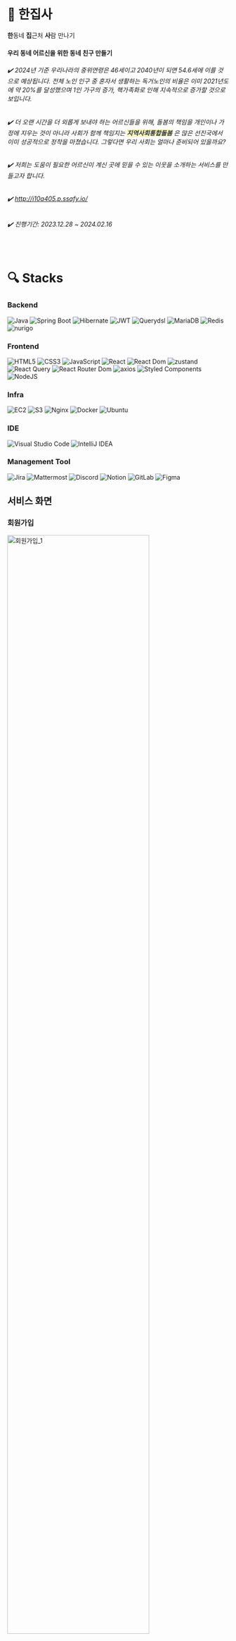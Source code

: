# 🤵 한집사

**한**동네 **집**근처 **사**람 만나기

#### 우리 동네 어르신을 위한 동네 친구 만들기

###### :heavy_check_mark: 2024년 기준 우리나라의 중위연령은 46세이고 2040년이 되면 54.6세에 이를 것으로 예상됩니다. 전체 노인 인구 중 혼자서 생활하는 독거노인의 비율은 이미 2021년도에 약 20%를 달성했으며 1인 가구의 증가, 핵가족화로 인해 지속적으로 증가할 것으로 보입니다.

###### :heavy_check_mark: 더 오랜 시간을 더 외롭게 보내야 하는 어르신들을 위해, 돌봄의 책임을 개인이나 가정에 지우는 것이 아니라 사회가 함께 책임지는 <span style="color: #2D3748; background-color:#fff5b1;"> **지역사회통합돌봄**</span> 은 많은 선진국에서 이미 성공적으로 정착을 마쳤습니다. 그렇다면 우리 사회는 얼마나 준비되어 있을까요?

###### :heavy_check_mark: 저희는 도움이 필요한 어르신이 계신 곳에 믿을 수 있는 이웃을 소개하는 서비스를 만들고자 합니다.

###### :heavy_check_mark: http://i10a405.p.ssafy.io/

###### :heavy_check_mark: 진행기간: 2023.12.28 ~ 2024.02.16

</br>

# :mag: Stacks

### Backend

![Java](https://img.shields.io/badge/java-%23ED8B00.svg?style=for-the-badge&logo=openjdk&logoColor=white)
![Spring Boot](https://img.shields.io/badge/SpringBoot-236DB33F?style=for-the-badge&logo=springboot&logoColor=white)
![Hibernate](https://img.shields.io/badge/Hibernate-59666C?style=for-the-badge&logo=Hibernate&logoColor=white)
![JWT](https://img.shields.io/badge/JWT-black?style=for-the-badge&logo=JSON%20web%20tokens)
![Querydsl](https://img.shields.io/badge/Querydsl-black?style=for-the-badge)
![MariaDB](https://img.shields.io/badge/MariaDB-003545?style=for-the-badge&logo=mariadb&logoColor=white)
![Redis](https://img.shields.io/badge/redis-%23DD0031.svg?style=for-the-badge&logo=redis&logoColor=white)
![nurigo](https://img.shields.io/badge/nurigo-black?style=for-the-badge)

### Frontend

![HTML5](https://img.shields.io/badge/html5-%23E34F26.svg?style=for-the-badge&logo=html5&logoColor=white)
![CSS3](https://img.shields.io/badge/css3-%231572B6.svg?style=for-the-badge&logo=css3&logoColor=white)
![JavaScript](https://img.shields.io/badge/javascript-%23323330.svg?style=for-the-badge&logo=javascript&logoColor=%23F7DF1E)
![React](https://img.shields.io/badge/react-%2320232a.svg?style=for-the-badge&logo=react&logoColor=%2361DAFB)
![React Dom](https://img.shields.io/badge/React%20Dom-%2320232a.svg?style=for-the-badge&logo=react&logoColor=%2361DAFB)
![zustand](https://img.shields.io/badge/zustand-%2320232a.svg?style=for-the-badge&logo=React)
![React Query](https://img.shields.io/badge/-React%20Query-FF4154?style=for-the-badge&logo=react%20query&logoColor=white)
![React Router Dom](https://img.shields.io/badge/React_Router-CA4245?style=for-the-badge&logo=react-router&logoColor=white)
![axios](https://img.shields.io/badge/axios-d1d1d1?style=for-the-badge&logo=axios&logoColor=violet)
![Styled Components](https://img.shields.io/badge/styled--components-DB7093?style=for-the-badge&logo=styled-components&logoColor=white)
![NodeJS](https://img.shields.io/badge/node.js-6DA55F?style=for-the-badge&logo=node.js&logoColor=white)

### Infra

![EC2](https://img.shields.io/badge/EC2-E95420?style=for-the-badge&logo=amazonec2&logoColor=white)
![S3](https://img.shields.io/badge/S3-%23009639?style=for-the-badge&logo=amazons3&logoColor=white)
![Nginx](https://img.shields.io/badge/nginx-%23009639.svg?style=for-the-badge&logo=nginx&logoColor=white)
![Docker](https://img.shields.io/badge/docker-%230db7ed.svg?style=for-the-badge&logo=docker&logoColor=white)
![Ubuntu](https://img.shields.io/badge/Ubuntu-E95420?style=for-the-badge&logo=ubuntu&logoColor=white)

### IDE

![Visual Studio Code](https://img.shields.io/badge/Visual%20Studio%20Code-0078d7.svg?style=for-the-badge&logo=visual-studio-code&logoColor=white)
![IntelliJ IDEA](https://img.shields.io/badge/IntelliJIDEA-000000.svg?style=for-the-badge&logo=intellij-idea&logoColor=white)

### Management Tool

![Jira](https://img.shields.io/badge/jira-%230A0FFF.svg?style=for-the-badge&logo=jira&logoColor=white)
![Mattermost](https://img.shields.io/badge/Mattermost-000000?style=for-the-badge&logo=Mattermost&logoColor=white)
![Discord](https://img.shields.io/badge/Discord-%235865F2.svg?style=for-the-badge&logo=discord&logoColor=white)
![Notion](https://img.shields.io/badge/Notion-%23000000.svg?style=for-the-badge&logo=notion&logoColor=white)
![GitLab](https://img.shields.io/badge/gitlab-E95420.svg?style=for-the-badge&logo=gitlab&logoColor=white)
![Figma](https://img.shields.io/badge/figma-%23F24E1E.svg?style=for-the-badge&logo=figma&logoColor=white)

## 서비스 화면

### 회원가입

<img src="https://github.com/onid057/-/assets/141606477/5d376ba0-9539-4e9e-8c43-cc20c24db847" alt="회원가입_1"  width="80%">

<img src="https://github.com/onid057/-/assets/141606477/8f50ea0c-60cc-487d-a2fa-f42aed131a03" alt="회원가입_2"  width="80%">

- 이름, 성별, 생년월일, 거주지, 이메일, 비밀번호를 설정하여 서비스에 이용합니다.
- 특히, 거주지를 입력받아 지도 매칭 서비스에서 내 위치 기반으로 주변 집사 정보를 검색할 수 있습니다.


### 홈페이지

<img src="https://github.com/onid057/-/assets/141606477/4edcdc8e-72e7-4f60-b608-edc4d66753a9" alt="홈페이지"  width="80%">

저희 서비스는 세 가지 성격의 사용자가 존재합니다.

1. 집사 등록 이전 상태의 사용자
    - 회원가입만 한 상태의 사용자입니다.
2. 집사 등록 완료 상태의 사용자
    - 서비스를 받을 수 있고, 또한 제공할 수 있는 사용자입니다.
    - 서비스를 제공하지 않는 오프라인 상태입니다.
3. 집사 활동 상태의 사용자
    - 서비스를 제공할 수 있는 온라인 상태입니다.

서비스 가입자는 누구나 사용자 혹은 집사가 될 수 있고, 동네 기반 커뮤니티에 참여할 수 있습니다.

---

- 저희 서비스는 집사와 세 가지 방법을 통해 매칭이 가능합니다.
    - 실시간 매칭이 가능한 지도 기반 매칭
    - 원하는 세부 조건 설정을 통한 필터링 매칭
    - 원하는 구체적 서비스를 명시하는 공개방 생성을 통한 매칭
- 매칭 서비스는 useFunnel(사용자 정의 훅) 기반으로 구현되었습니다.
    - funnel : 일반적으로 웹 어플리케이션에서 회원가입과 같이 복잡한 절차를 거칠 때 한 페이지 안에서 form을 모두 작성하고 한 번 submit하지만 이는 사용자에게 매우 큰 부담입니다. 이 부담을 덜기 위해 여러 페이지에서 절차를 진행하고 데이터를 효율적으로 관리할 수 있습니다.


### 지도 기반 매칭

<img src="https://github.com/onid057/-/assets/141606477/e74e4594-00d5-41a8-abac-a2e9591da8dd" alt="지도_1" width="80%">

<img src="https://github.com/onid057/-/assets/141606477/b6b20f5c-3d28-4e52-936b-31e08bfa1a20" alt="지도_2" width="80%">

<img src="https://github.com/onid057/-/assets/141606477/6c59523a-f20a-4abf-b28c-2091a3a9a0cc" alt="지도_3" width="80%">

- 회원가입 시 입력한 주소 기반으로 2km 반경의 활동상태의 집사를 보여줍니다.
- 클러스터링 된 원을 지도에서 누르게 되면 해당 범위의 집사 목록을 볼 수 있고, 해당 집사 정보를 확인하여 매칭을 신청할 수 있습니다.


### 필터링 기반 매칭

<img src="https://github.com/onid057/-/assets/141606477/2f33fc28-af33-4bae-8f8f-28af142e6140" alt="필터링_1" width="80%">

<img src="https://github.com/onid057/-/assets/141606477/330cb8a4-7f48-4814-b112-79895454cc5c" alt="필터링_2" width="80%">

<img src="https://github.com/onid057/-/assets/141606477/78642f57-c389-457f-a897-328d7a7516ad" alt="필터링_3" width="80%">

- 내가 받고자 하는 서비스를 대분류, 소분류 태그를 선택하여 설정하고, 집사 세부 조건을 필터링하여 해당 조건에 맞는 집사를 보여줍니다.
- 조건에 맞는 집사 목록 중 자신이 원하는 집사를 선택하여 서비스를 신청할 수 있습니다.
- 연동 계정이 등록됐을 경우, 해당 연동 계정에 등록된 사용자 중 서비스 이용자를 선택해서 필터링 매칭을 진행할 수 있습니다.

### 공개 방 매칭

<img src="https://github.com/onid057/-/assets/141606477/ea9a5224-68bc-48c4-99da-f6cd457d317c" alt="공개방_1" width="80%">

<img src="https://github.com/onid057/-/assets/141606477/d0a79ae1-e473-4b3a-b69b-1392702bf58c" alt="공개방_2" width="80%">

- 지도 기반 매칭, 필터링 기반 매칭으로도 원하는 집사를 찾을 수 없을 경우, 자신이 원하는 서비스를 공개방에 등록하여 집사의 요청을 받을 수 있습니다.

### 게시판 조회

<img src="https://github.com/onid057/-/assets/141606477/af3487f6-f34e-4b17-97a2-14db2bc43962" alt="게시판조회_1" width="80%">

<img src="https://github.com/onid057/-/assets/141606477/0fe60a5a-b2a9-4cd3-a823-1a7c02b4d6b1" alt="게시판조회_2" width="80%">

- 태그를 선택하여 게시물 목록의 검색 조건을 설정할 수 있습니다.
- 태그의 구성은 맛집 추천, 동네 소식, 집사 후기, 동네 모임, 생활 꿀팁, 일상 공유로 구성이 되어있습니다.


### 게시물 댓글 조회, 작성, 삭제

<img src="https://github.com/onid057/-/assets/141606477/9dbaed7c-76c6-4d54-8d5a-0917aaa4106f" alt="게시판댓글_1" width="80%">

- 게시물에 댓글을 작성하여 사용자들과 소통할 수 있습니다.


### 게시물 작성

<img src="https://github.com/onid057/-/assets/141606477/4af0f781-736f-4d63-8b95-1c9ad623003d" alt="게시물작성" width="80%">

- 태그를 선택하여 게시물을 등록할 수 있습니다.


### 게시물 수정

<img src="https://github.com/onid057/-/assets/141606477/db72dd7a-bdab-4118-8631-9d0107397d21" alt="게시물수정" width="80%">

- 게시물 수정이 가능합니다.


### 게시물 삭제

<img src="https://github.com/onid057/-/assets/141606477/73994f7c-e682-4417-b909-fbbb5ffe0504" alt="게시물삭제" width="80%">

- 게시물 삭제가 가능합니다.


### 마이 페이지 사용 내역, 게시글, 결제 수단

<img src="https://github.com/onid057/-/assets/141606477/76b05acd-f03d-4857-9c06-6120ad225c5b" alt="내역_게시글_결제수단" width="80%">

- 집사에게 의뢰했던 내용들을 목록으로 볼 수 있습니다. 주요 내용으로는 의뢰를 수행한 집사의 이름, 업무를 수행한 날짜, 맡긴 일, 지불한 금액 이 있습니다.
- 사용자가 작성한 게시물을 한 눈에 볼 수 있도록 목록으로 보여줍니다.
- 해당 목록의 내용을 클릭 하면 게시물의 상세한 내용 조회하는 페이지로 이동을 합니다.
- 현재 등록된 간편 결제 수단을 보여줍니다.


### 마이 페이지 연동 계정 참가

<img src="https://github.com/onid057/-/assets/141606477/1c24e9b7-50ef-4604-837d-11bb4c5970b1" alt="연동계정참가" width="80%">

- 연동 계정을 생성 하거나 구성원으로 참여할 수 있도록 버튼을 보여줍니다.
- 연동 계정 참가 코드를 입력할 수 있는 페이지를 보여주고 알맞은 참가 코드를 입력시 연동 계정 정보가 추가됩니다.


### 마이 페이지 연동 계정 생성

<img src="https://github.com/onid057/-/assets/141606477/0c896fe5-61bd-4704-af14-93ad16513ae0" alt="연동계정대표" width="80%">

- 연동 계정을 생성 하거나 구성원으로 참여할 수 있도록 버튼을 보여줍니다.
- 대표로 등록을 하기 위해 약관에 동의를 받은 후 가입하기 버튼이 활성화 됩니다.
- 이미 연동 계정에 등록이 된 사용자인 경우에 연동 계정에 포함된 사용자의 목록을 보여줍니다.
- 그리고 현재 사용자가 해당 연동 계정의 대표인 경우 멤버 추가하기 버튼이 있습니다.
- 연동 계정 참가 코드를 생성한 후 사용자에게 보여줍니다.
- 이미 참가 코드가 발급이 되었고 유효 기간이 지나지 않은 경우에 새로 생성하지 않고 기존에 발급한 코드를 보여줍니다.


### 집사 신청

<img src="https://github.com/onid057/-/assets/141606477/ca939290-974c-4dbe-9635-26adc7bc09e8" alt="집사신청_1" width="80%">

<img src="https://github.com/onid057/-/assets/141606477/a29fafd3-d131-4f63-9c5f-78736d2e5de5" alt="집사신청_2" width="54%">

- 집사 되기를 클릭 시 집사의 이득과 지원 절차를 보여줍니다.
- 집사 활동에 필요한 집사의 정보를 입력 받습니다.
- 집사가 하고 싶은 일의 분류를 최대 5개 까지 선택이 가능합니다.
- 이런 일을 잘해요는 사용자가 집사를 봤을 때 한 눈에 볼 수 있는 간단한 정보를 입력 할 수 있습니다.


### 집사 마이페이지

<img src="https://github.com/onid057/-/assets/141606477/98c68031-da88-4cbb-85cc-9d767acad22d" alt="집사마이페이지" width="80%">
- 집사인 상태로 마이 페이지를 클릭 하는 경우 현재 집사의 이름과 프로필 이미지, 등급 정보, 다이아 점수, 활동 내역 보기를 제공합니다.
- 집사로 활동한 내역들의 목록을 볼 수 있습니다.
- 주요 정보로는 의뢰를 맡긴 사용자의 이름, 맡은 일, 업무 시작 시간, 업무 종료 시간, 받은 금액입니다.

### 비밀번호 수정

<img src="https://github.com/onid057/-/assets/141606477/55ff87a5-c732-4d37-ad3d-c1e2a3f129fa" alt="비밀번호수정" width="26%">

- 사용자의 비밀번호를 변경하는 페이지로 비밀번호를 변경할 때 확인 작업도 같이 합니다.


### 사용자 예약 내역

<img src="https://github.com/onid057/-/assets/141606477/217153b6-3181-4a6e-8b7d-6ce00011391b" alt="사용자예약내역_1" width="54%">

- 사용자가 예약한 업무의 목록을 나타냅니다.
- 예정된 업무의 간단한 정보를 보여주고 우측에 있는 화살표 버튼을 클릭 시 해당 업무의 상세 정보를 조회 할 수 있습니다.

### 집사 예약 내역

<img src="https://github.com/onid057/-/assets/141606477/ff4bfbee-ba39-4c12-8e6c-4bc6045f87be" alt="집사예약내역_1" width="54%">

- 집사가 예약한 업무의 목록을 나타냅니다.
- 예정된 업무의 간단한 정보를 보여주고 우측에 있는 화살표 버튼을 클릭 시 해당 업무의 상세 정보를 조회 할 수 있습니다.
- 예상 시작 시간, 종료 시간이 1시간 내로 된다면 업무 시작, 종료 버튼이 활성화됩니다.
- 시작, 종료 버튼을 누르게 되면 정기 보고서 작성 페이지로 이동합니다.


### 집사 정기 보고서 작성

<img src="https://github.com/onid057/-/assets/141606477/43f27e61-54e9-42cd-976d-53e9cbe9d49d" alt="정기보고_1" width="54%">

- 활동 사진과 해당 서비스 진행상황을 보고합니다.
- 보고서 작성을 완료하면 완료 페이지로 이동합니다.


### 사용자 알림

<img src="https://github.com/onid057/-/assets/141606477/ebdb2252-57aa-48eb-b59f-abd18adef67d" alt="사용자_1" width="54%">

- 집사가 정기 보고서를 작성하면 사용자에게 알림이 발송됩니다.
- 우측에 있는 화살표를 클릭하면 작성된 정기 보고서를 확인할 수 있습니다.


### 집사 알림

<img src="https://github.com/onid057/-/assets/141606477/a22306f9-c6bb-4d37-93d2-70f24826d3d4" alt="집사_1" width="54%">

- 사용자가 집사에게 제안을 보내면 알림이 발송됩니다.
- 우측에 있는 화살표를 클릭하면 제안의 상세 정보를 조회와 동시에 수락, 거절 버튼이 나타납니다.
- 수락 클릭 시 해당 사용자와 매칭이 되어 예약 내역으로 이동합니다.
- 거절 클릭 시 해당 제안은 거절됩니다.



## 주요 기능

| 기능           | 설명                                                                                                                                                                                           |
| -------------- | ---------------------------------------------------------------------------------------------------------------------------------------------------------------------------------------------- |
| 필터링 매칭    | 성별, 나이, 집사 등급, 평균 점수 등 다양한 조건을 설정한 후 조건에 부합하는 집사들의 목록중 원하는 집사에게 업무 제안하여 사용자가 원하는 집사를 선택 하여 업무를 제안 합니다.                 |
| 지도 기반 매칭 | 현재 사용자 근처에서 활동중인 집사들을 찾아서 빠르게 집사에게 업무를 제안을 합니다.                                                                                                            |
| 공개 방 생성   | 필터링 매칭과 지도 기반 매칭에서 원하는 업무를 하는 집사가 없는 경우 사용자가 공개 방을 생성한 후 조건들을 설정하고 사용자의 조건들을 집사가 확인 후 신청을 하면 업무가 이루어 질 수 있습니다. |

## 기술 소개

### 프론트

| 기술명        | 기술내용                                                                                                                                                                                                                                                  |
| ------------- | --------------------------------------------------------------------------------------------------------------------------------------------------------------------------------------------------------------------------------------------------------- |
| 공통 컴포넌트 | 모바일에서 사용되는 유사한 UI 요소를 공통 컴포넌트로 추출하고, 합성을 통해 페이지를 구축 하여 적절한 확장성을 고려하는데 어려움이 있었지만 동일한 코드가 반복적으로 작성되는 것을 방지 하였습니다.                                                        |
| useFunnel     | 일반적으로 웹 어플리케이션에서 회원가입과 같이 복잡한 절차를 거칠 때 한 페이지 안에서 form을 모두 작성하고 한 번 submit하지만 이는 사용자에게 매우 큰 부담으로 이를 개선하기 위햇 여러 페이지에서 절차를 진행하고 데이터를 효율적으로 관리할 수 있습니다. |

### 백엔드

| 기술명     | 기술내용                                                                                                                                                                        |
| ---------- | ------------------------------------------------------------------------------------------------------------------------------------------------------------------------------- |
| SSE        | 현재 접속한 사용자들에게 실시간으로 알림을 전송하여 사용자의 편의성을 개선하였습니다.                                                                                           |
| AWS Lambda | 이미지 리사이징 처리를 백엔드에서 진행을 하였을 때 사용자가 이미지를 업로드 한 이후로 대기를 해야 했지만 AWS Lambda를 이용해 사용자의 대기 시간을 줄여 편의성을 개선하였습니다. |

## 설계 문서

ERD

<img src="https://github.com/onid057/-/assets/141606477/57939043-719c-4abc-b9f4-b0f4952eaae7" alt="ERD">

아키텍처 설계

<img src="https://github.com/onid057/-/assets/141606477/f439c0f8-ae04-47a6-879e-e5c8923064a8" alt="A407">

Figma

<img src="https://github.com/onid057/-/assets/141606477/280d210f-e6e9-46df-850d-118df1355aa3" alt="figma_fix">

## 팀원 소개

| 이름         | 역할                |
| ------------ | ------------------- |
| 곽희웅(팀장) | 인프라, 백엔드 리더 |
| 김세리       | 인프라, 백엔드      |
| 강태연       | 백엔드              |
| 장수민       | 프론트 리더         |
| 이수민       | 프론트              |
| 황준식       | 프론트              |
